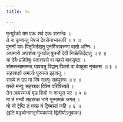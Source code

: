 ```yaml
---
title: १०

---
```

मृत्युरेको यम एकः शर्व एकः शरुर्भवः ।  
ते नः कृण्वन्तु भेषजं देवसेनाभ्यस्परि ॥ १ ॥  
पुनर्नो यमः पितृभिर्ददातु पुनर्मित्रावरुणा वातो अग्निः ।  
अघमारो अघशंसः पुनर्दात् पुनर्नो देवी निर्ऋतिर्ददातु ॥ २ ॥  
या देवैः प्रहितेषुः पतात्तपसे वा महसे वावसृष्टा ।  
सोमस्त्चामस्मद् यावयतु विद्वान् पितरो वा देवहूता नृचक्षसः ॥ ३ ॥  
सहस्राक्षो अमर्त्यः पुरुरूप इहावतु ।  
सख्ये त उग्र मा रिषं सहगुः सहपूरुषः ॥ ४ ॥  
यस्ते मन्युः सहस्राक्ष विषेण परिषिच्यते ।  
तेन त्वमस्मभ्यं मृड शिवो नः शम्भुरा चर ॥ ५ ॥  
मा ते मन्यौ सहस्राक्ष भामे भून्मामकं जगत् ।  
यो नो द्वेष्टि तं गच्छ यं द्विष्मस्तं जहि ॥ ६ ॥  
(इति षडृचोनामतृतीयकाण्डे द्वितीयोऽनुवाकः)  
  